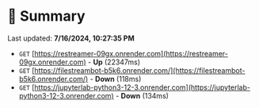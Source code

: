 # 📖 Summary
Last updated: **7/16/2024, 10:27:35 PM**

- `GET` [https://restreamer-09gx.onrender.com](https://restreamer-09gx.onrender.com) - **Up** (22347ms)
- `GET` [https://filestreambot-b5k6.onrender.com/](https://filestreambot-b5k6.onrender.com/) - **Down** (118ms)
- `GET` [https://jupyterlab-python3-12-3.onrender.com](https://jupyterlab-python3-12-3.onrender.com) - **Down** (134ms)
